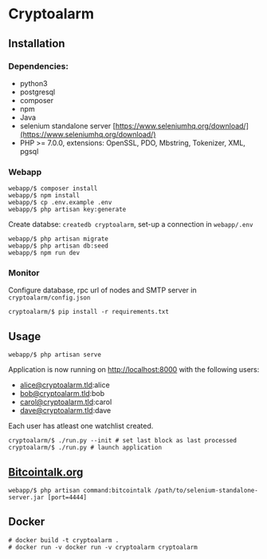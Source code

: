 # Cryptoalarm
## Installation
### Dependencies:

* python3
* postgresql
* composer
* npm
* Java
* selenium standalone server [https://www.seleniumhq.org/download/](https://www.seleniumhq.org/download/)
* PHP >= 7.0.0, extensions: OpenSSL, PDO, Mbstring, Tokenizer, XML, pgsql

### Webapp

```
webapp/$ composer install
webapp/$ npm install
webapp/$ cp .env.example .env
webapp/$ php artisan key:generate
```
Create databse: ```createdb cryptoalarm```, set-up a connection in ```webapp/.env```

```
webapp/$ php artisan migrate
webapp/$ php artisan db:seed
webapp/$ npm run dev
```

### Monitor

Configure database, rpc url of nodes and SMTP server in ```cryptoalarm/config.json```
```
cryptoalarm/$ pip install -r requirements.txt
```

## Usage
```
webapp/$ php artisan serve
```

Application is now running on [http://localhost:8000](http://localhost:8000) with the following users:

* alice@cryptoalarm.tld:alice
* bob@cryptoalarm.tld:bob
* carol@cryptoalarm.tld:carol
* dave@cryptoalarm.tld:dave

Each user has atleast one watchlist created.

```
cryptoalarm/$ ./run.py --init # set last block as last processed 
cryptoalarm/$ ./run.py # launch application
```

## [Bitcointalk.org](https://bitcointalk.org/)

```
webapp/$ php artisan command:bitcointalk /path/to/selenium-standalone-server.jar [port=4444]
```

## Docker
```
# docker build -t cryptoalarm .
# docker run -v docker run -v cryptoalarm cryptoalarm
```